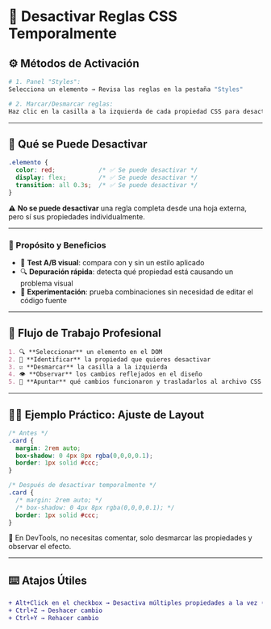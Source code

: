 # 🚫 Desactivar Reglas CSS Temporalmente

## ⚙️ Métodos de Activación
```bash
# 1. Panel "Styles":
Selecciona un elemento → Revisa las reglas en la pestaña "Styles"

# 2. Marcar/Desmarcar reglas:
Haz clic en la casilla a la izquierda de cada propiedad CSS para desactivarla
```

---

## 🧪 Qué se Puede Desactivar
```css
.elemento {
  color: red;            /* ✅ Se puede desactivar */
  display: flex;         /* ✅ Se puede desactivar */
  transition: all 0.3s;  /* ✅ Se puede desactivar */
}
```

⚠️ **No se puede desactivar** una regla completa desde una hoja externa, pero sí sus propiedades individualmente.

---

### 🎯 Propósito y Beneficios
- 🧪 **Test A/B visual**: compara con y sin un estilo aplicado
- 🔍 **Depuración rápida**: detecta qué propiedad está causando un problema visual
- 🧰 **Experimentación**: prueba combinaciones sin necesidad de editar el código fuente

---

## 🧭 Flujo de Trabajo Profesional
```markdown
1. 🔍 **Seleccionar** un elemento en el DOM
2. 🧵 **Identificar** la propiedad que quieres desactivar
3. ☑️ **Desmarcar** la casilla a la izquierda
4. 👁️ **Observar** los cambios reflejados en el diseño
5. 📝 **Apuntar** qué cambios funcionaron y trasladarlos al archivo CSS si aplica
```

---

## 🧑‍🔧 Ejemplo Práctico: Ajuste de Layout
```css
/* Antes */
.card {
  margin: 2rem auto;
  box-shadow: 0 4px 8px rgba(0,0,0,0.1);
  border: 1px solid #ccc;
}

/* Después de desactivar temporalmente */
.card {
  /* margin: 2rem auto; */
  /* box-shadow: 0 4px 8px rgba(0,0,0,0.1); */
  border: 1px solid #ccc;
}
```

📝 En DevTools, no necesitas comentar, solo desmarcar las propiedades y observar el efecto.

---

## ⌨️ Atajos Útiles
```diff
+ Alt+Click en el checkbox → Desactiva múltiples propiedades a la vez (Chrome DevTools)
+ Ctrl+Z → Deshacer cambio
+ Ctrl+Y → Rehacer cambio
```
